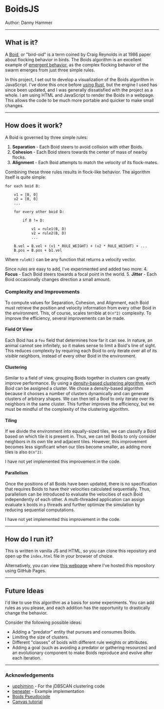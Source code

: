 # BoidsJS
Author: Danny Hammer

---

## What is it?

A [Boid](https://en.wikipedia.org/wiki/Boids), or "bird-oid" is a term coined by Craig Reynolds in at 1986 paper about flocking behavior in birds.
The Boids algorithm is an excellent example of [emergent behavior](https://en.wikipedia.org/wiki/Emergence), as the complex flocking behavior of the swarm emerges from just three simple rules.

In this project, I set out to develop a visualization of the Boids algorithm in JavaScript. I've done this once before [using Rust](https://github.com/HammerAPI/boids), but the engine I used has since been updated, and I was generally dissatisfied with the project as a whole.
I am using HTML and JavaScript to render the Boids in a webpage.
This allows the code to be much more portable and quicker to make small changes.

---

## How does it work?

A Boid is governed by three simple rules:
1. **Separation** - Each Boid steers to avoid collision with other Boids.
2. **Cohesion** - Each Boid steers towards the center of mass of nearby flocks.
3. **Alignment** - Each Boid attempts to match the velocity of its flock-mates.

Combining these three rules results in flock-like behavior.
The algorithm itself is quite simple:

```
for each boid B:

    v1 = [0, 0]
    v2 = [0, 0]
    ...

    for every other boid D:

        if B != D:

            v1 = rule1(B, D)
            v2 = rule2(B, D)
            ...

    B.vel = B.vel + (v1 * RULE_WEIGHT) + (v2 * RULE_WEIGHT) + ...
    B.pos = B.pos + b1.vel
```

Where `ruleN()` can be any function that returns a velocity vector.

Since rules are easy to add, I've experimented and added two more:
4. **Focus** - Each Boid steers towards a focal point in the world.
5. **Jitter** - Each Boid occasionally changes direction a small amount.


### Complexity and Improvements

To compute values for Separation, Cohesion, and Alignment, each Boid must retrieve the position and velocity information from every other Boid in the environment.
This, of course, scales terrible at `O(n^2)` complexity.
To improve the efficiency, several improvements can be made.

#### Field Of View

Each Boid has a `fov` field that determines how far it can see.
In nature, an animal cannot see infinitely, so it makes sense to limit a Boid's line of sight.
This reduces complexity by requiring each Boid to only iterate over all of its *visible* neighbors, instead of every other Boid in the environment.

#### Clustering

Similar to a field of view, grouping Boids together in clusters can greatly improve performance.
By using a [density-based clustering algorithm](https://en.wikipedia.org/wiki/DBSCAN), each Boid can be assigned a cluster.
We chose a density-based algorithm because it chooses a number of clusters dynamically and can generate clusters of arbitrary shapes.
We can then tell a Boid to only iterate over its neighbors in the same cluster.
This further improves the efficiency, but we must be mindful of the complexity of the clustering algorithm.

#### Tiling

If we divide the environment into equally-sized tiles, we can classify a Boid based on which tile it is present in.
Thus, we can tell Boids to only consider neighbors in its own tile and adjacent tiles.
However, this improvement becomes less significant when our tiles become smaller, as adding more tiles is also `O(n^2)`.

I have not yet implemented this improvement in the code.


#### Parallelism

Once the positions of all Boids have been updated, there is no specification that requires Boids to have their velocities calculated sequentially.
Thus, parallelism can be introduced to evaluate the velocities of each Boid independently of each other.
A multi-threaded application can assign evaluate `k` boids in `p` threads and further optimize the simulation by reducing sequential computations.

I have not yet implemented this improvement in the code.

---

## How do I run it?

This is written in vanilla JS and HTML, so you can clone this repository and open up the `index.html` file in your browser of choice.

Alternatively, you can view [this webpage](https://hammerapi.github.io/BoidsJS/) where I've hosted this repository using GitHub Pages.

---

## Future Ideas

I'd like to use this algorithm as a basis for some experiments.
You can add rules as you please, and each addition has the opportunity to drastically change the behavior.

Consider the following possible ideas:

* Adding a "predator" entity that pursues and consumes Boids.
* Limiting the size of clusters.
* Different "classes" of boids with different rule weights or attributes.
* Adding a goal (such as avoiding a predator or gathering resources) and an evolutionary component to make Boids reproduce and evolve after each iteration.

---

### Acknowledgements

* [upphiminn](https://github.com/upphiminn/jDBSCAN) - For the jDBSCAN clustering code
* [beneater](https://github.com/beneater/boids) - Example implementation
* [Boids Pseudocode](http://www.kfish.org/boids/pseudocode.html)
* [Canvas tutorial](https://developer.mozilla.org/en-US/docs/Web/API/Canvas_API/Tutorial)
